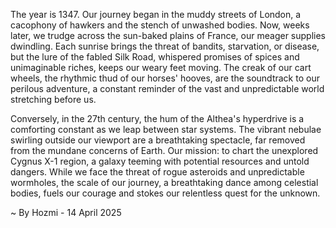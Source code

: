
The year is 1347.  Our journey began in the muddy streets of London, a cacophony of hawkers and the stench of unwashed bodies.  Now, weeks later, we trudge across the sun-baked plains of France, our meager supplies dwindling.  Each sunrise brings the threat of bandits, starvation, or disease, but the lure of the fabled Silk Road, whispered promises of spices and unimaginable riches, keeps our weary feet moving.  The creak of our cart wheels, the rhythmic thud of our horses' hooves, are the soundtrack to our perilous adventure, a constant reminder of the vast and unpredictable world stretching before us.

Conversely,  in the 27th century, the hum of the Althea's hyperdrive is a comforting constant as we leap between star systems.  The vibrant nebulae swirling outside our viewport are a breathtaking spectacle, far removed from the mundane concerns of Earth.  Our mission: to chart the unexplored Cygnus X-1 region, a galaxy teeming with potential resources and untold dangers.  While we face the threat of rogue asteroids and unpredictable wormholes, the scale of our journey, a breathtaking dance among celestial bodies, fuels our courage and stokes our relentless quest for the unknown.

~ By Hozmi - 14 April 2025
